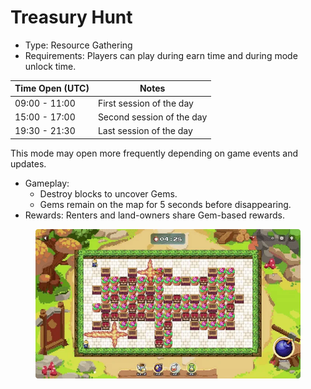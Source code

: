# Treasury Hunt

* Type: Resource Gathering
* Requirements: Players can play during earn time and during mode unlock time.

| **Time Open (UTC)** | **Notes**                 |
| ------------------- | ------------------------- |
| 09:00 - 11:00       | First session of the day  |
| 15:00 - 17:00       | Second session of the day |
| 19:30 - 21:30       | Last session of the day   |

This mode may open more frequently depending on game events and updates.

* Gameplay:
  * Destroy blocks to uncover Gems.
  * Gems remain on the map for 5 seconds before disappearing.
* Rewards: Renters and land-owners share Gem-based rewards.

<figure><img src="../../../.gitbook/assets/image (1) (1) (1) (1) (1).png" alt=""><figcaption></figcaption></figure>
